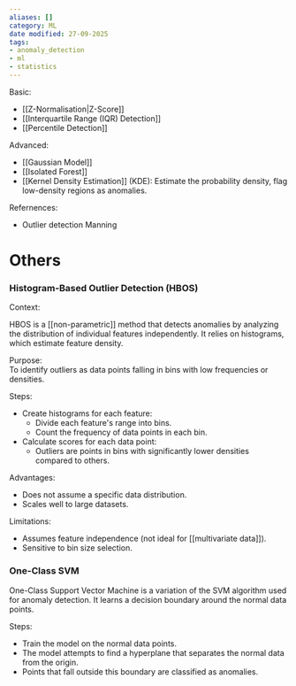 ```yaml
---
aliases: []
category: ML
date modified: 27-09-2025
tags:
- anomaly_detection
- ml
- statistics
---
```

Basic:
- [[Z-Normalisation|Z-Score]]
- [[Interquartile Range (IQR) Detection]]
- [[Percentile Detection]]

Advanced:
- [[Gaussian Model]]
- [[Isolated Forest]]
- [[Kernel Density Estimation]] (KDE): Estimate the probability density, flag low-density regions as anomalies.

Refernences:
- Outlier detection Manning
# Others
### Histogram-Based Outlier Detection (HBOS)

Context:  

HBOS is a [[non-parametric]] method that detects anomalies by analyzing the distribution of individual features independently. It relies on histograms, which estimate feature density.

Purpose:  
To identify outliers as data points falling in bins with low frequencies or densities.

Steps:
- Create histograms for each feature:
    - Divide each feature's range into bins.
    - Count the frequency of data points in each bin.
- Calculate scores for each data point:
    - Outliers are points in bins with significantly lower densities compared to others.

Advantages:
- Does not assume a specific data distribution.
- Scales well to large datasets.

Limitations:
- Assumes feature independence (not ideal for [[multivariate data]]).
- Sensitive to bin size selection.

### One-Class SVM

One-Class Support Vector Machine is a variation of the SVM algorithm used for anomaly detection. It learns a decision boundary around the normal data points.

Steps:
- Train the model on the normal data points.
- The model attempts to find a hyperplane that separates the normal data from the origin.
- Points that fall outside this boundary are classified as anomalies.